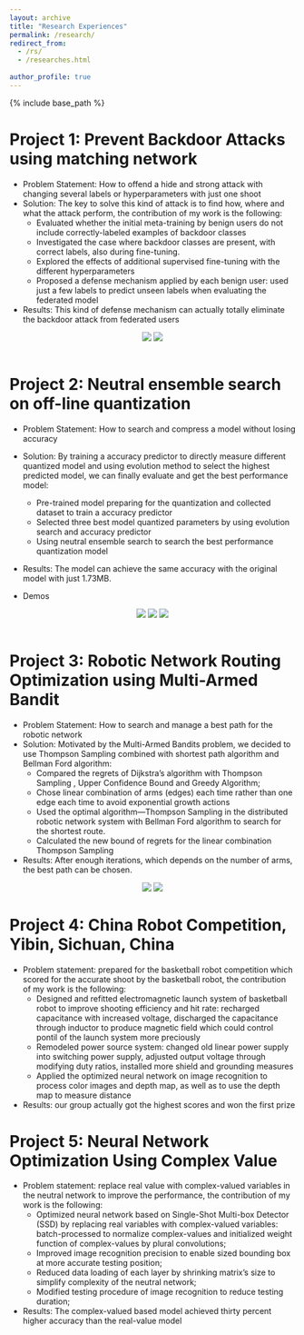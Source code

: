 ```yaml
---
layout: archive
title: "Research Experiences"
permalink: /research/
redirect_from: 
  - /rs/
  - /researches.html
  
author_profile: true
---
```


{% include base_path %}

Project 1: Prevent Backdoor Attacks using matching network 
==========================================================
* Problem Statement: How to offend a hide and strong attack with changing several labels or hyperparameters with just one shoot
* Solution: The key to solve this kind of attack is to find how, where and what the attack perform, the contribution of my work is the following:
    * Evaluated whether the initial meta-training by benign users do not include correctly-labeled examples of backdoor classes 
    * Investigated the case where backdoor classes are present, with correct labels, also during fine-tuning.
    * Explored the effects of additional supervised fine-tuning with the different hyperparameters
    * Proposed a defense mechanism applied by each benign user: used just a few labels to predict unseen labels when evaluating the federated model
* Results: This kind of defense mechanism can actually totally eliminate the backdoor attack from federated users
  
<div align="center">
<img src="/images/back1.jpg">
<img src="/images/back2.jpg">
</div>
<br/>

Project 2: Neutral ensemble search on off-line quantization 
===========================================================
* Problem Statement: How to search and compress a model without losing accuracy
* Solution: By training a accuracy predictor to directly measure different quantized model and using evolution method to select the highest predicted model, we can finally evaluate and get the best performance model:
    * Pre-trained model preparing for the quantization and collected dataset to train a accuracy predictor
    * Selected three best model quantized parameters by using evolution search and accuracy predictor 
    * Using neutral ensemble search to search the best performance quantization model
* Results: The model can achieve the same accuracy with the original model with just 1.73MB.

* Demos

<div align="center">
<img src="/images/quan1.jpg">
<img src="/images/quan2.jpg">
<img src="/images/quan3.jpg">
</div>
<br/>

Project 3: Robotic Network Routing Optimization using Multi-Armed Bandit 
============================================================================
* Problem Statement: How to search and manage a best path for the robotic network
* Solution: Motivated by the Multi-Armed Bandits problem, we decided to use Thompson Sampling combined with shortest path algorithm and Bellman Ford algorithm:
    * Compared the regrets of Dijkstra’s algorithm with Thompson Sampling , Upper Confidence Bound and Greedy Algorithm;
    * Chose linear combination of arms (edges) each time rather than one edge each time to avoid exponential growth actions
    * Used the optimal algorithm—Thompson Sampling in the distributed robotic network system with Bellman Ford algorithm to search for the shortest route.
    * Calculated the new bound of regrets for the linear combination Thompson Sampling 
* Results: After enough iterations, which depends on the number of arms, the best path can be chosen.

<div align="center">
<img src="/images/ts1.jpg">
<img src="/images/ts2.jpg">

</div>

Project 4: China Robot Competition, Yibin, Sichuan, China
=========================================================

* Problem statement: prepared for the basketball robot competition which scored for the accurate shoot by the basketball robot, the contribution of my work is the following:
   * Designed and refitted electromagnetic launch system of basketball robot to improve shooting efficiency and hit rate: recharged capacitance with increased voltage, discharged the capacitance through inductor to produce magnetic field which could control pontil of the launch system more preciously
   * Remodeled power source system: changed old linear power supply into switching power supply, adjusted output voltage through modifying duty ratios, installed more shield and grounding measures
   * Applied the optimized neural network on image recognition to process color images and depth map, as well as to use the depth map to measure distance
* Results: our group actually got the highest scores and won the first prize


Project 5: Neural Network Optimization Using Complex Value
=========================================================

* Problem statement: replace real value with complex-valued variables in the neutral network to improve the performance, the contribution of my work is the following:
    * Optimized neural network based on Single-Shot Multi-box Detector (SSD) by replacing real variables with complex-valued variables: batch-processed to normalize complex-values and initialized weight function of complex-values by plural convolutions;  
    * Improved image recognition precision to enable sized bounding box at more accurate testing position; 
    * Reduced data loading of each layer by shrinking matrix’s size to simplify complexity of the neutral network;
    * Modified testing procedure of image recognition to reduce testing duration;
* Results: The complex-valued based model achieved thirty percent higher accuracy than the real-value model
